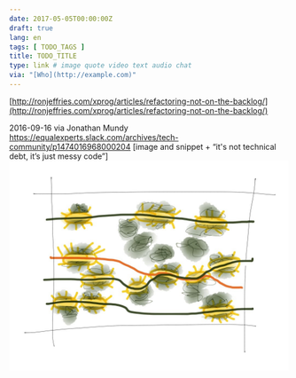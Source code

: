 ```yaml
---
date: 2017-05-05T00:00:00Z
draft: true
lang: en
tags: [ TODO_TAGS ]
title: TODO_TITLE
type: link # image quote video text audio chat
via: "[Who](http://example.com)"
---
```



[http://ronjeffries.com/xprog/articles/refactoring-not-on-the-backlog/](http://ronjeffries.com/xprog/articles/refactoring-not-on-the-backlog/)

2016-09-16 via Jonathan Mundy
https://equalexperts.slack.com/archives/tech-community/p1474016968000204
[image and snippet + “it's not technical debt, it’s just messy code”]
![2016-09-16 via Jonathan Mundy](2016-09-16%20via%20Jonathan%20Mundy.tiff)

